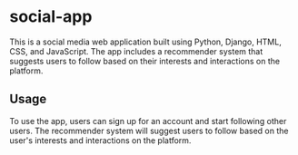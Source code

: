 # social-app

This is a social media web application built using Python, Django, HTML, CSS, and JavaScript. The app includes a recommender system 
that suggests users to follow based on their interests and interactions on the platform.

## Usage
To use the app, users can sign up for an account and start following other users. The recommender system will suggest users to 
follow based on the user's interests and interactions on the platform.
